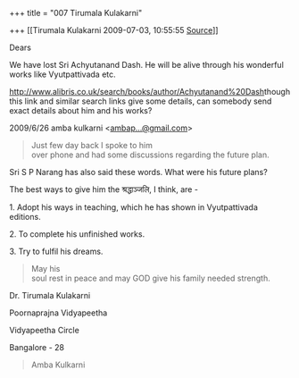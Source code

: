 +++
title = "007 Tirumala Kulakarni"

+++
[[Tirumala Kulakarni	2009-07-03, 10:55:55 [Source](https://groups.google.com/g/bvparishat/c/i1Gcv_5aJ80)]]



Dears  
  

We have lost Sri Achyutanand Dash. He will be alive through his wonderful works like Vyutpattivada etc.

  

<http://www.alibris.co.uk/search/books/author/Achyutanand%20Dash>though this link and similar search links give some details, can somebody send exact details about him and his works?

  

2009/6/26 amba kulkarni \<[ambap...@gmail.com]()\>

  

>   
> Just few day back I spoke to him  
> over phone and had some discussions regarding the future plan.



Sri S P Narang has also said these words. What were his future plans?

  

The best ways to give him the श्रद्धाञ्जलि, I think, are -

1\. Adopt his ways in teaching, which he has shown in Vyutpattivada editions.

2\. To complete his unfinished works.

3\. Try to fulfil his dreams.

  

> May his  
> soul rest in peace and may GOD give his family needed strength.

  

Dr. Tirumala Kulakarni

Poornaprajna Vidyapeetha

Vidyapeetha Circle

Bangalore - 28



>   
>   
> Amba Kulkarni  
> > 
> >   
> > 
> > 
> > 
> >   
> > 
> > 

  


